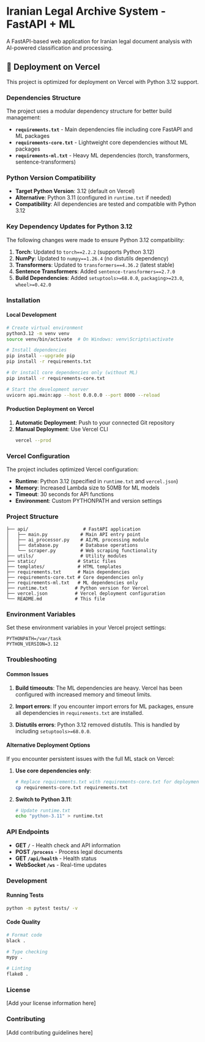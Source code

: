 # Iranian Legal Archive System - FastAPI + ML

A FastAPI-based web application for Iranian legal document analysis with AI-powered classification and processing.

## 🚀 Deployment on Vercel

This project is optimized for deployment on Vercel with Python 3.12 support.

### Dependencies Structure

The project uses a modular dependency structure for better build management:

- **`requirements.txt`** - Main dependencies file including core FastAPI and ML packages
- **`requirements-core.txt`** - Lightweight core dependencies without ML packages
- **`requirements-ml.txt`** - Heavy ML dependencies (torch, transformers, sentence-transformers)

### Python Version Compatibility

- **Target Python Version**: 3.12 (default on Vercel)
- **Alternative**: Python 3.11 (configured in `runtime.txt` if needed)
- **Compatibility**: All dependencies are tested and compatible with Python 3.12

### Key Dependency Updates for Python 3.12

The following changes were made to ensure Python 3.12 compatibility:

1. **Torch**: Updated to `torch==2.2.2` (supports Python 3.12)
2. **NumPy**: Updated to `numpy==1.26.4` (no distutils dependency)
3. **Transformers**: Updated to `transformers==4.36.2` (latest stable)
4. **Sentence Transformers**: Added `sentence-transformers==2.7.0`
5. **Build Dependencies**: Added `setuptools>=68.0.0`, `packaging>=23.0`, `wheel>=0.42.0`

### Installation

#### Local Development

```bash
# Create virtual environment
python3.12 -m venv venv
source venv/bin/activate  # On Windows: venv\Scripts\activate

# Install dependencies
pip install --upgrade pip
pip install -r requirements.txt

# Or install core dependencies only (without ML)
pip install -r requirements-core.txt

# Start the development server
uvicorn api.main:app --host 0.0.0.0 --port 8000 --reload
```

#### Production Deployment on Vercel

1. **Automatic Deployment**: Push to your connected Git repository
2. **Manual Deployment**: Use Vercel CLI
   ```bash
   vercel --prod
   ```

### Vercel Configuration

The project includes optimized Vercel configuration:

- **Runtime**: Python 3.12 (specified in `runtime.txt` and `vercel.json`)
- **Memory**: Increased Lambda size to 50MB for ML models
- **Timeout**: 30 seconds for API functions
- **Environment**: Custom PYTHONPATH and version settings

### Project Structure

```
├── api/                    # FastAPI application
│   ├── main.py            # Main API entry point
│   ├── ai_processor.py    # AI/ML processing module
│   ├── database.py        # Database operations
│   └── scraper.py         # Web scraping functionality
├── utils/                 # Utility modules
├── static/               # Static files
├── templates/            # HTML templates
├── requirements.txt      # Main dependencies
├── requirements-core.txt # Core dependencies only
├── requirements-ml.txt   # ML dependencies only
├── runtime.txt          # Python version for Vercel
├── vercel.json          # Vercel deployment configuration
└── README.md            # This file
```

### Environment Variables

Set these environment variables in your Vercel project settings:

```
PYTHONPATH=/var/task
PYTHON_VERSION=3.12
```

### Troubleshooting

#### Common Issues

1. **Build timeouts**: The ML dependencies are heavy. Vercel has been configured with increased memory and timeout limits.

2. **Import errors**: If you encounter import errors for ML packages, ensure all dependencies in `requirements.txt` are installed.

3. **Distutils errors**: Python 3.12 removed distutils. This is handled by including `setuptools>=68.0.0`.

#### Alternative Deployment Options

If you encounter persistent issues with the full ML stack on Vercel:

1. **Use core dependencies only**:
   ```bash
   # Replace requirements.txt with requirements-core.txt for deployment
   cp requirements-core.txt requirements.txt
   ```

2. **Switch to Python 3.11**:
   ```bash
   # Update runtime.txt
   echo "python-3.11" > runtime.txt
   ```

### API Endpoints

- **GET `/`** - Health check and API information
- **POST `/process`** - Process legal documents
- **GET `/api/health`** - Health status
- **WebSocket `/ws`** - Real-time updates

### Development

#### Running Tests

```bash
python -m pytest tests/ -v
```

#### Code Quality

```bash
# Format code
black .

# Type checking
mypy .

# Linting
flake8 .
```

### License

[Add your license information here]

### Contributing

[Add contributing guidelines here]